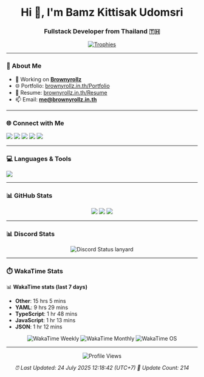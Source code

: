 <h1 align="center">Hi 👋, I'm Bamz Kittisak Udomsri</h1>
<h3 align="center">Fullstack Developer from Thailand 🇹🇭</h3>

<p align="center">
  <a href="https://github.com/ryo-ma/github-profile-trophy">
    <img src="https://github-profile-trophy.vercel.app/?username=brownyroll" alt="Trophies" />
  </a>
</p>

---

### 🔧 About Me

- 🔭 Working on [**Brownyrollz**](https://github.com/Brownyrollz)
- 🌐 Portfolio: [brownyrollz.in.th/Portfolio](https://Brownyrollz.in.th/Portfolio)
- 📄 Resume: [brownyrollz.in.th/Resume](https://Brownyrollz.in.th/Resume)
- 📫 Email: **me@brownyrollz.in.th**

---

### 🌐 Connect with Me

<p align="left">
  <a href="https://codepen.io/brownyroll" target="_blank"><img src="https://img.shields.io/badge/CodePen-000?style=for-the-badge&logo=codepen&logoColor=white" /></a>
  <a href="https://fb.com/brownyroll.bbamz" target="_blank"><img src="https://img.shields.io/badge/Facebook-1877F2?style=for-the-badge&logo=facebook&logoColor=white" /></a>
  <a href="https://instagram.com/brownyroll.darkalich" target="_blank"><img src="https://img.shields.io/badge/Instagram-E4405F?style=for-the-badge&logo=instagram&logoColor=white" /></a>
  <a href="https://www.youtube.com/c/brownyrollz" target="_blank"><img src="https://img.shields.io/badge/YouTube-FF0000?style=for-the-badge&logo=youtube&logoColor=white" /></a>
  <a href="https://discord.gg/yyJRFxTXGU" target="_blank"><img src="https://img.shields.io/badge/Discord-5865F2?style=for-the-badge&logo=discord&logoColor=white" /></a>
</p>

---

### 💻 Languages & Tools

<p align="left">
  <img src="https://skillicons.dev/icons?i=html,css,js,ts,react,nextjs,nodejs,vue,php,laravel,dotnet,django,tailwind,bootstrap,express,arduino,mysql,sqlite,mongodb,mariadb,mssql,nginx,docker,git,linux,figma,postman" />
</p>

---

### 📊 GitHub Stats

<p align="center">
  <img src="https://github-readme-stats.vercel.app/api?username=brownyroll&show_icons=true" />
  <img src="https://github-readme-stats.vercel.app/api/top-langs/?username=brownyroll&layout=compact" />
  <img src="https://github-readme-streak-stats.herokuapp.com/?user=brownyroll" />
</p>

---

### 📊 Discord Stats

<p align="center">
     <img alt='Discord Status lanyard' src='https://lanyard.cnrad.dev/api/280676963885121536' />
</p>

---

### ⏱️ WakaTime Stats

<p align="center">
    <!-- WakaTime stats section -->
    <!--START_SECTION:waka-->

📊 **WakaTime stats (last 7 days)**

- **Other**: 15 hrs 5 mins
- **YAML**: 9 hrs 29 mins
- **TypeScript**: 1 hr 48 mins
- **JavaScript**: 1 hr 13 mins
- **JSON**: 1 hr 12 mins
<!--END_SECTION:waka-->
</p>

<p align="center">
  <img src="https://wakatime.com/share/@896383b6-c21d-4862-8145-207435563b89/5d1d6236-fa4f-47c8-af3f-b3d4b786ba2f.svg" alt="WakaTime Weekly" />
  <img src="https://wakatime.com/share/@896383b6-c21d-4862-8145-207435563b89/6701309f-96d9-453b-8697-36650d8211d0.svg" alt="WakaTime Monthly" />
  <img src="https://wakatime.com/share/@896383b6-c21d-4862-8145-207435563b89/65e99be1-9eff-40df-8d95-ff978abc714a.svg" alt="WakaTime OS"/>
</p>

---

<p align="center">
  <img src="https://komarev.com/ghpvc/?username=brownyroll&label=Profile%20views&color=0e75b6&style=flat" alt="Profile Views" />
</p>

<p align="center"> 
    <i>
        ⏰ Last Updated: <!--LAST_UPDATED-->24 July 2025 12:18:42 (UTC+7)<!--END_LAST_UPDATED-->
        🔄️ Update Count: <!--UPDATE_COUNT-->214<!--END_UPDATE_COUNT-->
    </i>
</p>

